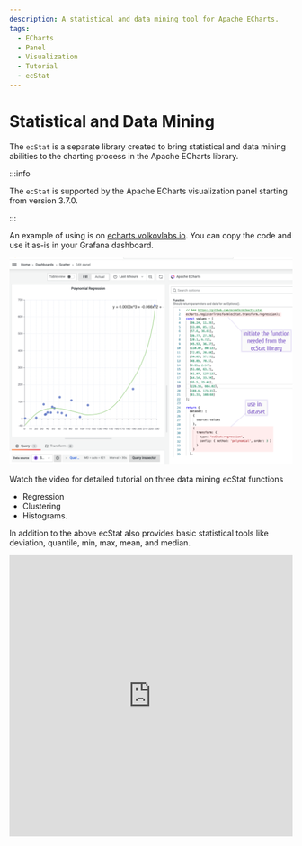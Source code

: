 ```yaml
---
description: A statistical and data mining tool for Apache ECharts.
tags:
  - ECharts
  - Panel
  - Visualization
  - Tutorial
  - ecStat
---
```


# Statistical and Data Mining

The `ecStat` is a separate library created to bring statistical and data mining abilities to the charting process in the Apache ECharts library.

:::info

The `ecStat` is supported by the Apache ECharts visualization panel starting from version 3.7.0.

:::

An example of using is on [echarts.volkovlabs.io](https://echarts.volkovlabs.io/d/U332C4K4z/scatter?orgId=1&editPanel=10). You can copy the code and use it as-is in your Grafana dashboard. 

[![ECharts](../img/ecstat.png)](https://echarts.volkovlabs.io/d/U332C4K4z/scatter?orgId=1&editPanel=10)

Watch the video for detailed tutorial on three data mining ecStat functions
 - Regression
 - Clustering
 - Histograms.
 
In addition to the above ecStat also provides basic statistical tools like deviation, quantile, min, max, mean, and median.

<iframe width="100%" height="500" src="https://www.youtube.com/embed/qfDrAW8-Mh8" title="Histograms, Clustering. Regression in Apache ECharts panel for Grafana | ecStat math, stat library" frameborder="0" allow="accelerometer; autoplay; clipboard-write; encrypted-media; gyroscope; picture-in-picture" allowfullscreen></iframe>